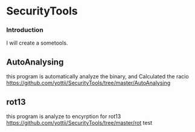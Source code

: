 # SecurityTools #

### Introduction ###
I will create a sometools.<br>

## AutoAnalysing ##
this program is automatically analyze the binary, and Calculated the racio<br>
https://github.com/yottii/SecurityTools/tree/master/AutoAnalysing


## rot13

this program is analyze to encyrption for rot13
https://github.com/yottii/SecurityTools/tree/master/rot
test